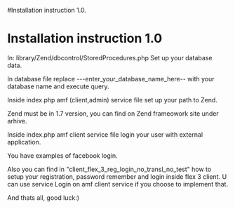 #Installation instruction 1.0.

# Installation instruction 1.0 #
In:
library/Zend/dbcontrol/StoredProcedures.php
Set up your database data.

In database file replace ---enter\_your\_database\_name\_here-- with your database name and execute query.

Inside index.php amf (client,admin) service file set up your path to Zend.

Zend must be in 1.7 version, you can find on Zend frameowork site under arhive.

Inside index.php amf client service file login your user with external application.

You have examples of facebook login.

Also you can find in "client\_flex\_3\_reg\_login\_no\_transl\_no\_test" how to setup your registration, password remember and login inside flex 3 client.
U can use service Login on amf client service if you choose to implement that.

And thats all, good luck:)